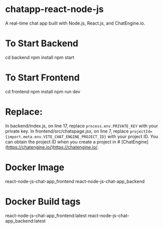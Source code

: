# chatapp-react-node-js
A real-time chat app built with Node.js, React.js, and ChatEngine.io.

# To Start Backend
cd backend
npm install
npm start

# To Start Frontend
cd frontend
npm install
npm run dev


# Replace: 
In backend/index.js, on line 17, replace `process.env.PRIVATE_KEY` with your private key.
In frontend/src/chatspage.jsx, on line 7, replace `projectId={import.meta.env.VITE_CHAT_ENGINE_PROJECT_ID}` with your project ID.
You can obtain the project ID when you create a project in # [ChatEngine] (https://chatengine.io/)https://chatengine.io/.


# Docker Image
react-node-js-chat-app_frontend
react-node-js-chat-app_backend


# Docker Build tags
react-node-js-chat-app_frontend:latest
react-node-js-chat-app_backend:latest
